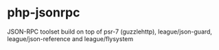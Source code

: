 # php-jsonrpc
JSON-RPC toolset build on top of psr-7 (guzzlehttp), league/json-guard, league/json-reference and league/flysystem
